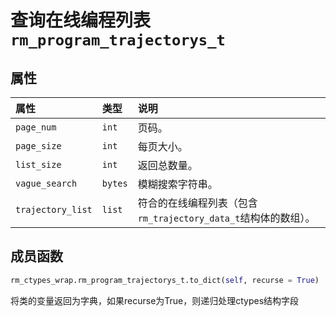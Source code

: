 # 查询在线编程列表`rm_program_trajectorys_t`

## 属性

|  属性  |  类型  |  说明  |
| :--- | :--- | :--- |
|  `page_num`  |  `int`  |  页码。 |
|  `page_size`  |  `int`  |  每页大小。  |
|  `list_size`  |  `int`  |  返回总数量。  |
|  `vague_search`  |  `bytes`  |  模糊搜索字符串。  |
|  `trajectory_list`  |  `list`  |  符合的在线编程列表（包含`rm_trajectory_data_t`结构体的数组）。  |

## 成员函数

```Python
rm_ctypes_wrap.rm_program_trajectorys_t.to_dict(self, recurse = True)
```

将类的变量返回为字典，如果recurse为True，则递归处理ctypes结构字段
